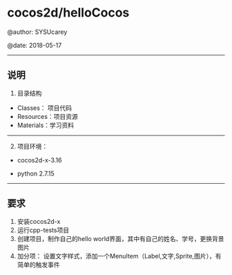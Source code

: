 # cocos2d/helloCocos

@author: SYSUcarey

@date: 2018-05-17

***



## 说明

1. 目录结构
* Classes： 项目代码
* Resources：项目资源
* Materials：学习资料
***

2. 项目环境：
* cocos2d-x-3.16

* python 2.7.15

***

## 要求

1. 安装cocos2d-x
2. 运行cpp-tests项目
3. 创建项目，制作自己的hello world界面，其中有自己的姓名、学号，更换背景图片
4. 加分项：
设置文字样式，添加一个MenuItem（Label,文字,Sprite,图片），有简单的触发事件


